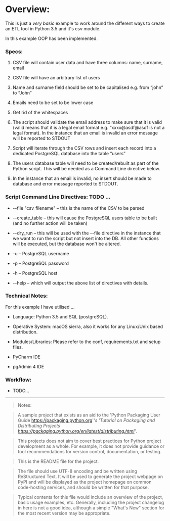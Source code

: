 # Overview:

This is just a *very basic* example to work around the different ways to
create an ETL tool in Python 3.5 and it's csv module.

In this example OOP has been implemented.

### Specs:

1. CSV file will contain user data and have three columns: name, surname, email

2. CSV file will have an arbitrary list of users

3. Name and surname field should be set to be capitalised e.g. from “john” to “John”

4. Emails need to be set to be lower case

5. Get rid of the whitespaces

6. The script should validate the email address to make sure that it is valid (valid means that it is a legal email format e.g. “xxxx@asdf@asdf is not a legal format). In the instance that an email is invalid an error message will be reported to STDOUT

7. Script will iterate through the CSV rows and insert each record into a dedicated PostgreSQL database into the table “users”

8. The users database table will need to be created/rebuilt as part of the Python script. This will be needed as a Command Line directive below.

9. In the instance that an email is invalid, no insert should be made to database and error message reported to STDOUT.


### Script Command Line Directives: TODO ...

- --file "csv_filename" – this is the name of the CSV to be parsed

- --create_table – this will cause the PostgreSQL users table to be built (and no further action will be taken)

- --dry_run – this will be used with the --file directive in the instance that we want to run the script but not insert into the DB. All other functions will be executed, but the database won't be altered.

- -u – PostgreSQL username

- -p – PostgreSQL password

- -h – PostgreSQL host

- --help – which will output the above list of directives with details.

### Technical Notes:

For this example I have utilised ...

- Language: Python 3.5 and SQL (postgreSQL).

- Operative System: macOS sierra, also it works for any Linux/Unix based
  distribution.

- Modules/Libraries: Please refer to the conf, requirements.txt and
  setup files.

- PyCharm IDE

- pgAdmin 4 IDE

### Workflow:

- TODO...

----

>Notes:

>A sample project that exists as an aid to the 'Python Packaging User
>Guide <https://packaging.python.org>'_'s 'Tutorial on Packaging and
>Distributing Projects
><https://packaging.python.org/en/latest/distributing.html>'_.

>This projects does not aim to cover best practices for Python project
>development as a whole. For example, it does not provide guidance or tool
>recommendations for version control, documentation, or testing.


>This is the README file for the project.

>The file should use UTF-8 encoding and be written using ReStructured Text. It
>will be used to generate the project webpage on PyPI and will be displayed as
>the project homepage on common code-hosting services, and should be written for
>that purpose.

>Typical contents for this file would include an overview of the project, basic
>usage examples, etc. Generally, including the project changelog in here is not
>a good idea, although a simple "What's New" section for the most recent version
>may be appropriate.
